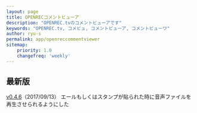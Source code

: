 ```yaml
---
layout: page
title: OPENRECコメントビューア
description: "OPENREC.tvのコメントビューアです"
keywords: "OPENREC.tv, コメビュ, コメントビューア, コメントビューワ"
author: ryu-s
permalink: app/openreccommentviewer
sitemap:
    priority: 1.0
    changefreq: 'weekly'	
---
```


## 最新版
[v0.4.6](http://61.192.216.29/app/OpenrecCommentViewer_v0.4.6.zip)（2017/09/13） エールもしくはスタンプが貼られた時に音声ファイルを再生させられるようにした  
